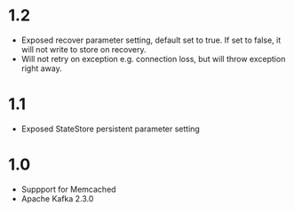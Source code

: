 # 1.2

*  Exposed recover parameter setting, default set to true. If set to false, it will not write to store on recovery.
*  Will not retry on exception e.g. connection loss, but will throw exception right away.

# 1.1

*  Exposed StateStore persistent parameter setting

# 1.0

*  Suppport for Memcached
*  Apache Kafka 2.3.0